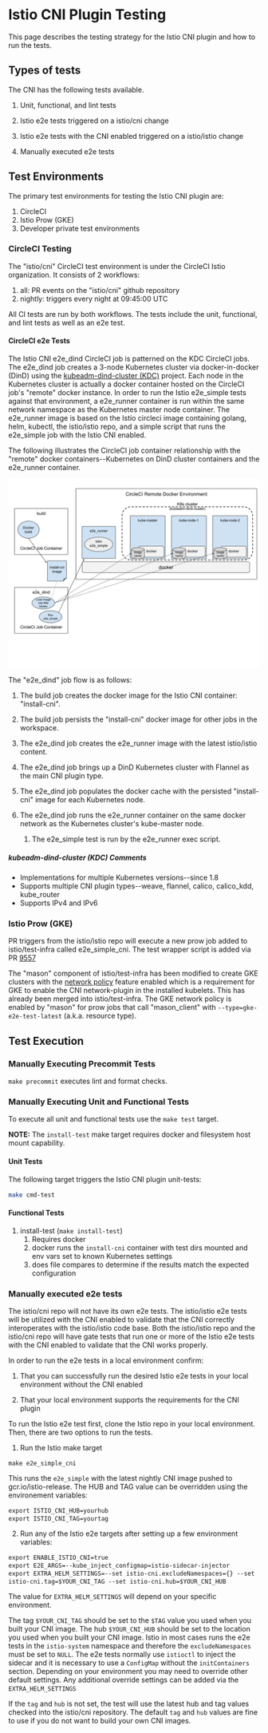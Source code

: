 # Istio CNI Plugin Testing

This page describes the testing strategy for the Istio CNI plugin and how to run the tests.

## Types of tests

The CNI has the following tests available.

1. Unit, functional, and lint tests

1. Istio e2e tests triggered on a istio/cni change

1. Istio e2e tests with the CNI enabled triggered on a istio/istio change

1. Manually executed e2e tests

## Test Environments

The primary test environments for testing the Istio CNI plugin are:

1. CircleCI
1. Istio Prow (GKE)
1. Developer private test environments

### CircleCI Testing

The "istio/cni" CircleCI test environment is under the CircleCI Istio organization.  It
consists of 2 workflows:

1. all:  PR events on the "istio/cni" github repository
1. nightly:  triggers every night at 09:45:00 UTC

All CI tests are run by both workflows.  The tests include the unit, functional, and
lint tests as well as an e2e test.

#### CircleCI e2e Tests

The Istio CNI e2e_dind CircleCI job is patterned on the KDC CircleCI jobs.  The
e2e_dind job creates a 3-node Kubernetes cluster via docker-in-docker (DinD)
using the [kubeadm-dind-cluster (KDC)](https://github.com/kubernetes-sigs/kubeadm-dind-cluster)
project.  Each node in the Kubernetes cluster is actually a docker container
hosted on the CircleCI job's "remote" docker instance.  In order to run the
Istio e2e_simple tests against that environment, a e2e_runner container is
run within the same network namespace as the Kubernetes master node
container.  The e2e_runner image is based on the Istio circleci image containing
golang, helm, kubectl, the istio/istio repo, and a simple script that runs
the e2e_simple job with the Istio CNI enabled.

The following illustrates the CircleCI job container relationship with the
"remote" docker containers--Kubernetes on DinD cluster containers and the
e2e_runner container.

![CircleCI e2e_dind job](images/istio_cni_circleci_e2e_test.svg)

The "e2e_dind" job flow is as follows:

1. The build job creates the docker image for the Istio CNI container: "install-cni".

1. The build job persists the "install-cni" docker image for other jobs in the workspace.

1. The e2e_dind job creates the e2e_runner image with the latest istio/istio content.

1. The e2e_dind job brings up a DinD Kubernetes cluster with Flannel as the main CNI plugin type.

1. The e2e_dind job populates the docker cache with the persisted "install-cni" image
   for each Kubernetes node.

1. The e2e_dind job runs the e2e_runner container on the same docker network as the
   Kubernetes cluster's kube-master node.

   1. The e2e_simple test is run by the e2e_runner exec script.

##### kubeadm-dind-cluster (KDC) Comments

- Implementations for multiple Kubernetes versions--since 1.8
- Supports multiple CNI plugin types--weave, flannel, calico, calico_kdd, kube_router
- Supports IPv4 and IPv6

### Istio Prow (GKE)

PR triggers from the istio/istio repo will execute a new prow job added to istio/test-infra called
e2e_simple_cni.  The test wrapper script is added via PR [9557](https://github.com/istio/istio/pull/9577)

The "mason" component of istio/test-infra has been modified to create GKE clusters with
the [network policy](https://cloud.google.com/kubernetes-engine/docs/how-to/network-policy)
feature enabled which is a requirement for GKE to enable the CNI network-plugin
in the installed kubelets.  This has already been merged into istio/test-infra.  The
GKE network policy is enabled by "mason" for prow jobs that call "mason_client"
with `--type=gke-e2e-test-latest` (a.k.a. resource type).

## Test Execution

### Manually Executing Precommit Tests

`make precommit` executes lint and format checks.

### Manually Executing Unit and Functional Tests

To execute all unit and functional tests use the `make test` target.

**NOTE:**  The `install-test` make target requires docker and filesystem host mount
capability.

#### Unit Tests

The following target triggers the Istio CNI plugin unit-tests:

```sh
make cmd-test
```

#### Functional Tests
1. install-test (`make install-test`)
   1. Requires docker
   1. docker runs the `install-cni` container with test dirs mounted and env vars set to known Kubernetes settings
   1. does file compares to determine if the results match the expected configuration

### Manually executed e2e tests

The istio/cni repo will not have its own e2e tests.  The istio/istio e2e
tests will be utilized with the CNI enabled to validate that the CNI correctly interoperates
with the istio/istio code base.  Both the istio/istio repo and the istio/cni repo will have gate tests that run one or more of the Istio e2e tests with the CNI enabled to validate
that the CNI works properly.

In order to run the e2e tests in a local environment confirm:

1. That you can successfully run the desired Istio e2e tests in your local environment without the CNI enabled

2. That your local environment supports the requirements for the CNI plugin

To run the Istio e2e test first, clone the Istio repo in your local environment.  Then, there are two options to run the tests.

1. Run the Istio make target  
```console
make e2e_simple_cni
```
This runs the `e2e_simple` with the latest nightly CNI image pushed to gcr.io/istio-release.  The HUB and TAG value can be overridden using the environement variables:
```console
export ISTIO_CNI_HUB=yourhub
export ISTIO_CNI_TAG=yourtag
```


2. Run any of the Istio e2e targets after setting up a few environment variables:
```console
export ENABLE_ISTIO_CNI=true
export E2E_ARGS=--kube_inject_configmap=istio-sidecar-injector
export EXTRA_HELM_SETTINGS=--set istio-cni.excludeNamespaces={} --set istio-cni.tag=$YOUR_CNI_TAG --set istio-cni.hub=$YOUR_CNI_HUB
```
The value for `EXTRA_HELM_SETTINGS` will depend on your specific environment.

The tag `$YOUR_CNI_TAG` should be set to the `$TAG` value you used when you built your CNI image.
The hub `$YOUR_CNI_HUB` should be set to the location you used when you built your CNI image.
Istio in most cases runs the e2e tests in the `istio-system` namespace and therefore the `excludeNamespaces` must be set to `NULL`.
The e2e tests normally use `istioctl` to inject the sidecar and it is necessary to use a `ConfigMap` without the `initContainers` section.
Depending on your environment you may need to override other default settings.  Any additional override settings can be added via the `EXTRA_HELM_SETTINGS`

If the `tag` and `hub` is not set, the test will use the latest hub and tag values checked into the istio/cni repository.  The default `tag` and `hub` values are fine to use if you do not want to build your own CNI images.
